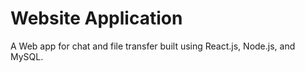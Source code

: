 # Website Application
A Web app for chat and file transfer built using React.js, Node.js, and MySQL.
